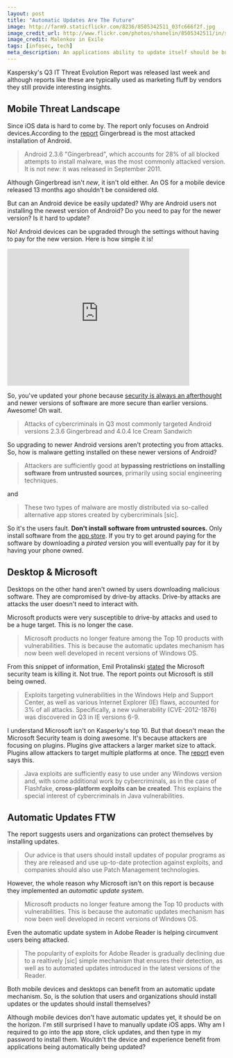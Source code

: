 ```yaml
---
layout: post
title: "Automatic Updates Are The Future"
image: http://farm9.staticflickr.com/8236/8505342511_03fc666f2f.jpg
image_credit_url: http://www.flickr.com/photos/shanelin/8505342511/in/set-72157632848286261/
image_credit: Malenkov in Exile
tags: [infosec, tech]
meta_description: An applications ability to update itself should be built in functionality. It shouldn't be an exception to the rule.
---
```


Kaspersky's Q3 IT Threat Evolution Report was released last week and although reports like these are typically used as marketing fluff by vendors they still provide interesting insights.

## Mobile Threat Landscape
Since iOS data is hard to come by. The report only focuses on Android devices.According to the [report][2] Gingerbread is the most attacked installation of Android.

> Android 2.3.6 "Gingerbread", which accounts for 28% of all blocked attempts to install malware, was the most commonly attacked version. It is not new: it was released in September 2011.

Although Gingerbread isn't _new_, it isn't old either. An OS for a mobile device released 13 months ago shouldn't be considered old.

But can an Android device be easily updated? Why are Android users not installing the newest version of Android? Do you need to pay for the newer version? Is it hard to update?

No! Android devices can be upgraded through the settings without having to pay for the new version. Here is how simple it is!

<iframe width="420" height="315" src="http://www.youtube.com/embed/EDhAb5b1Fj4" frameborder="0" allowfullscreen></iframe>

So, you've updated your phone because [security is always an afterthought][3] and newer versions of software are more secure than earlier versions. Awesome! Oh wait.

> Attacks of cybercriminals in Q3 most commonly targeted Android versions 2.3.6 Gingerbread and 4.0.4 Ice Cream Sandwich

So upgrading to newer Android versions aren't protecting you from attacks. So, how is malware getting installed on these newer versions of Android?

> Attackers are sufficiently good at __bypassing restrictions on installing software from untrusted sources__, primarily using social engineering techniques.

and 

>  These two types of malware are mostly distributed via so-called alternative app stores created by cybercriminals [sic].

So it's the users fault. __Don't install software from untrusted sources.__ Only install software from the [app store][4]. If you try to get around paying for the software by downloading a _pirated_ version you will eventually pay for it by having your phone owned.

## Desktop & Microsoft

Desktops on the other hand aren't owned by users downloading malicious software. They are compromised by drive-by attacks. Drive-by attacks are attacks the user doesn't need to interact with.

Microsoft products were very susceptible to drive-by attacks and used to be a huge target. This is no longer the case.

> Microsoft products no longer feature among the Top 10 products with vulnerabilities. This is because the automatic updates mechanism has now been well developed in recent versions of Windows OS.

From this snippet of information, Emil Protalinski [stated][1] the Microsoft security team is killing it. Not true. The report points out Microsoft is still being owned.

> Exploits targeting vulnerabilities in the Windows Help and Support Center, as well as various Internet Explorer (IE) flaws, accounted for 3% of all attacks. Specifically, a new vulnerability (CVE-2012-1876) was discovered in Q3 in IE versions 6-9.

I understand Microsoft isn't on Kasperky's top 10. But that doesn't mean the Microsoft Security team is doing awesome. It's because attackers are focusing on plugins. Plugins give attackers a larger market size to attack. Plugins allow attackers to target multiple platforms at once. The [report][2] even says this.

> Java exploits are sufficiently easy to use under any Windows version and, with some additional work by cybercriminals, as in the case of Flashfake, __cross-platform exploits can be created__. This explains the special interest of cybercriminals in Java vulnerabilities.

## Automatic Updates FTW

The report suggests users and organizations can protect themselves by installing updates.

> Our advice is that users should install updates of popular programs as they are released and use up-to-date protection against exploits, and companies should also use Patch Management technologies.

However, the whole reason why Microsoft isn't on this report is because they implemented an _automatic update system_. 

> Microsoft products no longer feature among the Top 10 products with vulnerabilities. This is because the automatic updates mechanism has now been well developed in recent versions of Windows OS.

Even the automatic update system in Adobe Reader is helping circumvent users being attacked.

> The popularity of exploits for Adobe Reader is gradually declining due to a realtively [sic] simple mechanism that ensures their detection, as well as to automated updates introduced in the latest versions of the Reader.

Both mobile devices and desktops can benefit from an automatic update mechanism. So, is the solution that users and organizations should install updates or the updates should install themselves?

Although mobile devices don't have automatic updates yet, it should be on the horizon. I'm still surprised I have to manually update iOS apps. Why am I required to go into the app store, click updates, and then type in my password to install them. Wouldn't the device and experience benefit from applications being automatically being updated?

[1]: http://thenextweb.com/microsoft/2012/11/02/microsofts-security-team-is-killing-it-not-one-product-on-kasperskys-top-10-vulnerabilities-list/
[2]: http://www.securelist.com/en/analysis/204792250/IT_Threat_Evolution_Q3_2012
[3]: /2012/10/the-security-and-developer-passion-dilema/
[4]: /2013/03/automatic-updates-from-the-app-store/
